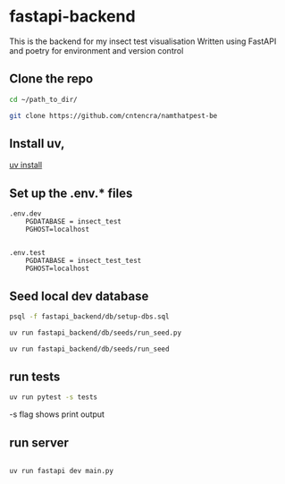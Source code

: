 
# fastapi-backend
This is the backend for my insect test visualisation
Written using FastAPI and poetry for environment and version control

## Clone the repo
```bash
cd ~/path_to_dir/

git clone https://github.com/cntencra/namthatpest-be
``` 
## Install uv, 
[uv install](https://docs.astral.sh/uv/getting-started/installation/)

## Set up the .env.* files
```
.env.dev
    PGDATABASE = insect_test
    PGHOST=localhost
    

.env.test
    PGDATABASE = insect_test_test
    PGHOST=localhost
```

## Seed local dev database
```bash
psql -f fastapi_backend/db/setup-dbs.sql

uv run fastapi_backend/db/seeds/run_seed.py
```


```bash
uv run fastapi_backend/db/seeds/run_seed
```


## run tests
```bash
uv run pytest -s tests
```

-s flag shows print output



## run server
```bash

uv run fastapi dev main.py
```

